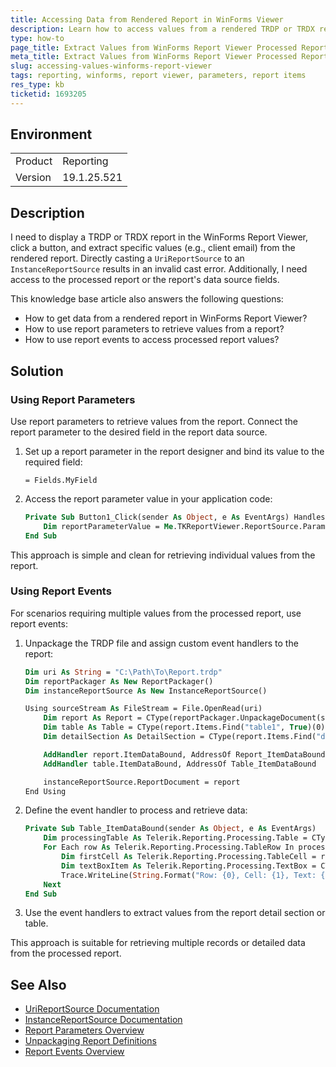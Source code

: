 ```yaml
---
title: Accessing Data from Rendered Report in WinForms Viewer
description: Learn how to access values from a rendered TRDP or TRDX report in the WinForms Report Viewer by using report parameters or report events.
type: how-to
page_title: Extract Values from WinForms Report Viewer Processed Report
meta_title: Extract Values from WinForms Report Viewer Processed Report
slug: accessing-values-winforms-report-viewer
tags: reporting, winforms, report viewer, parameters, report items
res_type: kb
ticketid: 1693205
---
```


## Environment
<table>
<tbody>
<tr>
<td>Product</td>
<td>Reporting</td>
</tr>
<tr>
<td>Version</td>
<td>19.1.25.521</td>
</tr>
</tbody>
</table>

## Description

I need to display a TRDP or TRDX report in the WinForms Report Viewer, click a button, and extract specific values (e.g., client email) from the rendered report. Directly casting a `UriReportSource` to an `InstanceReportSource` results in an invalid cast error. Additionally, I need access to the processed report or the report's data source fields.

This knowledge base article also answers the following questions:
- How to get data from a rendered report in WinForms Report Viewer?
- How to use report parameters to retrieve values from a report?
- How to use report events to access processed report values?

## Solution

### Using Report Parameters

Use report parameters to retrieve values from the report. Connect the report parameter to the desired field in the report data source.

1. Set up a report parameter in the report designer and bind its value to the required field:
   ```
   = Fields.MyField
   ```

2. Access the report parameter value in your application code:
   ```vb
   Private Sub Button1_Click(sender As Object, e As EventArgs) Handles Button1.Click
       Dim reportParameterValue = Me.TKReportViewer.ReportSource.Parameters("MyParameter").Value
   End Sub
   ```

This approach is simple and clean for retrieving individual values from the report.

### Using Report Events

For scenarios requiring multiple values from the processed report, use report events:

1. Unpackage the TRDP file and assign custom event handlers to the report:
   ```vb
   Dim uri As String = "C:\Path\To\Report.trdp"
   Dim reportPackager As New ReportPackager()
   Dim instanceReportSource As New InstanceReportSource()

   Using sourceStream As FileStream = File.OpenRead(uri)
       Dim report As Report = CType(reportPackager.UnpackageDocument(sourceStream), Report)
       Dim table As Table = CType(report.Items.Find("table1", True)(0), Table)
       Dim detailSection As DetailSection = CType(report.Items.Find("detailSection1", True)(0), DetailSection)

       AddHandler report.ItemDataBound, AddressOf Report_ItemDataBound
       AddHandler table.ItemDataBound, AddressOf Table_ItemDataBound

       instanceReportSource.ReportDocument = report
   End Using
   ```

2. Define the event handler to process and retrieve data:
   ```vb
   Private Sub Table_ItemDataBound(sender As Object, e As EventArgs)
       Dim processingTable As Telerik.Reporting.Processing.Table = CType(sender, Telerik.Reporting.Processing.Table)
       For Each row As Telerik.Reporting.Processing.TableRow In processingTable.Rows
           Dim firstCell As Telerik.Reporting.Processing.TableCell = row.GetCell(0)
           Dim textBoxItem As Telerik.Reporting.Processing.TextBox = CType(firstCell.Item, Telerik.Reporting.Processing.TextBox)
           Trace.WriteLine(String.Format("Row: {0}, Cell: {1}, Text: {2}", row.Index, firstCell.RowIndex, textBoxItem.Value))
       Next
   End Sub
   ```

3. Use the event handlers to extract values from the report detail section or table.

This approach is suitable for retrieving multiple records or detailed data from the processed report.

## See Also

- [UriReportSource Documentation](https://docs.telerik.com/reporting/api/telerik.reporting.urireportsource)
- [InstanceReportSource Documentation](https://docs.telerik.com/reporting/api/telerik.reporting.instancereportsource)
- [Report Parameters Overview](https://docs.telerik.com/reporting/designing-reports/connecting-to-data/report-parameters/overview)
- [Unpackaging Report Definitions](https://docs.telerik.com/reporting/embedding-reports/program-the-report-definition/package-report-definition#unpackaging)
- [Report Events Overview](https://docs.telerik.com/reporting/embedding-reports/program-the-report-definition/report-events/overview)
